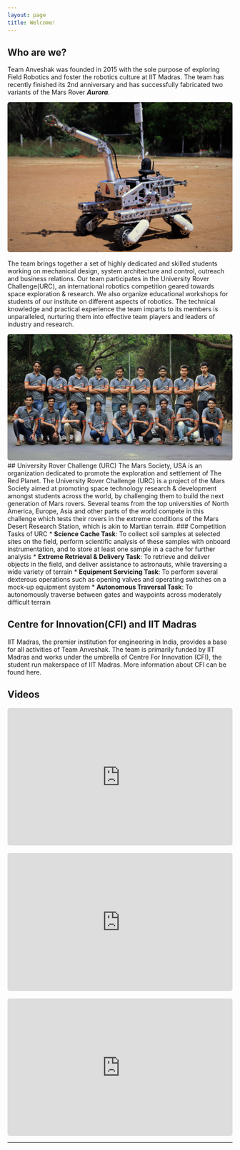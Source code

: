 ```yaml
---
layout: page
title: Welcome!
---
```

## Who are we?
Team Anveshak was founded in 2015 with the sole purpose of exploring Field Robotics and foster the robotics culture at IIT Madras. The team has recently finished its 2nd anniversary and has successfully fabricated two variants of the Mars Rover **_Aurora_**.  

<img src="/assets/img/aurora.jpg">

The team brings together a set of highly dedicated and skilled students working on   mechanical design, system architecture and control, outreach and business relations. Our team participates in the University Rover Challenge(URC), an international robotics competition geared towards space exploration & research. We also organize educational workshops for students of our institute on different aspects of robotics. The technical knowledge and practical experience the team imparts to its members is unparalleled, nurturing them into effective team players and leaders of industry and research.

<img src="/assets/img/team photo.jpg">
## University Rover Challenge (URC)
The Mars Society, USA is an organization dedicated to promote the exploration and settlement of The Red Planet. The University Rover Challenge (URC) is a project of the Mars Society aimed at promoting space technology research & development amongst students across the world, by challenging them to build the next generation of Mars rovers. Several teams from the top universities of North America, Europe, Asia and other parts of the world compete in this challenge which tests their rovers in the extreme conditions of the Mars Desert Research Station, which is akin to Martian terrain.
### Competition Tasks of URC
* <b>Science Cache Task</b>: To collect soil samples at selected sites on the field, perform scientific analysis of these samples with onboard instrumentation, and to store at least one sample in a cache for further analysis
* <b>Extreme Retrieval & Delivery Task</b>: To retrieve and deliver objects in the field, and deliver assistance to astronauts, while traversing a wide variety of terrain
* <b>Equipment Servicing Task</b>: To perform several dexterous operations such as opening valves and operating switches on a mock-up equipment system
* <b>Autonomous Traversal Task</b>: To autonomously traverse between gates and waypoints across moderately difficult terrain  

## Centre for Innovation(CFI) and IIT Madras
IIT Madras, the premier institution for engineering in India, provides a base for all activities of Team Anveshak. The team is primarily funded by IIT Madras and works under the umbrella of Centre For Innovation (CFI), the student run makerspace​ of​ ​IIT Madras. More information about CFI can be found here.
## Videos


<div style = "float: none; clear: both; width: 100%; position: relative; padding-bottom: 56.25%; padding-top: 25px; height: 0;">
  <iframe
  style = "position: absolute; top: 0; left: 0; width: 100%; height: 100%; border-width: 0px; border-radius: 5px;"
  src="https://www.youtube.com/embed/hRh2xXTRigg?rel=0">
  </iframe>
</div>
<br>
<div style = "float: none; clear: both; width: 100%; position: relative; padding-bottom: 56.25%; padding-top: 25px; height: 0;">
  <iframe
  style = "position: absolute; top: 0; left: 0; width: 100%; height: 100%; border-width: 0px; border-radius: 5px;"
  src="https://www.youtube.com/embed/7bE8rL4Ik3c?rel=0">
  </iframe>
</div>
<br>
<div style = "float: none; clear: both; width: 100%; position: relative; padding-bottom: 56.25%; padding-top: 25px; height: 0;">
  <iframe
  style = "position: absolute; top: 0; left: 0; width: 100%; height: 100%; border-width: 0px; border-radius: 5px;"
  src="https://www.youtube.com/embed/mYTawbTwqbo?rel=0">
  </iframe>
</div>

---
<style>
img {
  border-radius: 5px;
  border: 2px solid #73AD121;
  padding: 20
}
</style>
